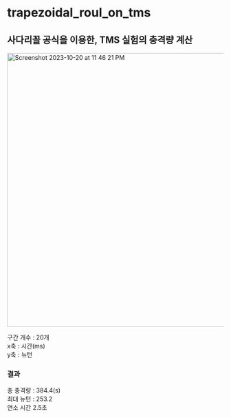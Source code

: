 # trapezoidal_roul_on_tms

## 사다리꼴 공식을 이용한, TMS 실험의 충격량 계산

<img width="636" alt="Screenshot 2023-10-20 at 11 46 21 PM" src="https://github.com/taeseokyang/trapezoidal_roul_on_tms/assets/136783693/abe0b6fd-56b9-4402-8b66-9fec41edf819">

구간 개수 : 20개 <br/>
x축 : 시간(ms) <br/>
y축 : 뉴턴 <br/>

### 결과
총 충격량 : 384.4(s) <br/>
최대 뉴턴 : 253.2 <br/>
연소 시간 2.5초 <br/>
